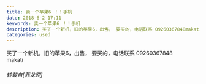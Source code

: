 ```yaml
---
title: 卖一个苹果6 ！！手机
date: 2018-6-2 17:11
keywords: 卖一个苹果6 ！！手机
description: 买了一个新机，旧的苹果6，出售， 要买的，电话联系 09260367848makati
categories: used
---
```

<td class="t_f" id="postmessage_1385118">

买了一个新机，旧的苹果6，出售， 要买的，电话联系 09260367848<br/>
makati</td>
###### 转载自[菲龙网]